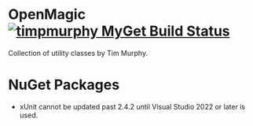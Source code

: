 # OpenMagic [![timpmurphy MyGet Build Status](https://www.myget.org/BuildSource/Badge/timpmurphy?identifier=1f6e9a18-30d2-4384-8795-716bb6fff507)](https://www.myget.org/)

Collection of utility classes by Tim Murphy.

# NuGet Packages

- xUnit cannot be updated past 2.4.2 until Visual Studio 2022 or later is used.